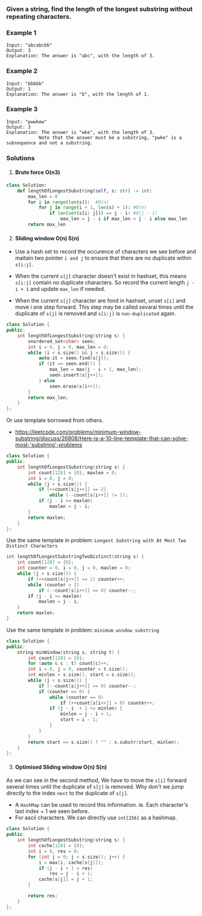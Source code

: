 ### Given a string, find the length of the longest substring without repeating characters.

### Example 1

```
Input: "abcabcbb"
Output: 3 
Explanation: The answer is "abc", with the length of 3. 
```

### Example 2

```
Input: "bbbbb"
Output: 1
Explanation: The answer is "b", with the length of 1.
```

### Example 3

```
Input: "pwwkew"
Output: 3
Explanation: The answer is "wke", with the length of 3. 
            Note that the answer must be a substring, "pwke" is a subsequence and not a substring.
```


### Solutions

1. #### Brute force O(n3)

```python
class Solution:
    def lengthOfLongestSubstring(self, s: str) -> int:
        max_len = 0
        for i in range(len(s)):  #O(n)
            for j in range(i + 1, len(s) + 1): #O(n)
                if len(set(s[i: j])) == j - i: #O(j - i)
                    max_len = j - i if max_len < j - i else max_len
        return max_len
```

2. #### Sliding window O(n) S(n)

- Use a hash set to record the occurence of characters we see before and maitain two pointer `i and j` to ensure that there are no duplicate within `s[i:j]`.

- When the current `s[j]` character doesn't exist in hashset, this means `s[i:j]` contain no duplicate characters. So record the current length `j - i + 1` and update `max_len` if needed.
- When the current `s[j]` character are fond in hashset, unset `s[i]` and move i one step forward. This step may be called sevaral times until the duplicate of `s[j]` is removed and `s[i:j]` is `non-duplicated` again.

```cpp
class Solution {
public:
    int lengthOfLongestSubstring(string s) {
        unordered_set<char> seen;
        int i = 0, j = 0, max_len = 0;
        while (i < s.size() && j < s.size()) {
            auto it = seen.find(s[j]);
            if (it == seen.end()) {
                max_len = max(j - i + 1, max_len);
                seen.insert(s[j++]);
            } else
                seen.erase(s[i++]);
        }
        return max_len;
    }
};
```

Or use template borrowed from others.
- https://leetcode.com/problems/minimum-window-substring/discuss/26808/Here-is-a-10-line-template-that-can-solve-most-'substring'-problems


```cpp
class Solution {
public:
    int lengthOfLongestSubstring(string s) {
        int count[128] = {0}, maxlen = 0;
        int i = 0, j = 0;
        while (j < s.size()) {
            if (++count[s[j++]] == 2)
                while (--count[s[i++]] != 1);
            if (j - i >= maxlen)
                maxlen = j - i;
        }
        return maxlen;
    }
};
```

Use the same template in problem: `Longest Substring with At Most Two Distinct Characters`

```cpp
int lengthOfLongestSubstringTwoDistinct(string s) {
    int count[128] = {0};
    int counter = 0, i = 0, j = 0, maxlen = 0;
    while (j < s.size()) {
        if (++count[s[j++]] == 1) counter++;
        while (counter > 2)
            if (--count[s[i++]] == 0) counter--;
        if (j - i >= maxlen)
            maxlen = j - i;
    }
    return maxlen;
}
```

Use the same template in problem: `minimum window substring`

```cpp
class Solution {
public:
    string minWindow(string s, string t) {
        int count[128] = {0};
        for (auto & c : t) count[c]++;
        int i = 0, j = 0, counter = t.size();
        int minlen = s.size(), start = s.size();
        while (j < s.size()) {
            if (--count[s[j++]] >= 0) counter--;
            if (counter == 0) {
                while (counter == 0)
                    if (++count[s[i++]] > 0) counter++;
                if (j - i  + 1 <= minlen) {
                    minlen = j - i + 1;
                    start = i - 1;
                }
            }
        }
        return start == s.size() ? "" : s.substr(start, minlen);
    }
};
```

3. #### Optimised Sliding window O(n) S(n)

As we can see in the second method, We have to move the `s[i]` forward several times until the duplicate of `s[j]` is removed. Why don't we jump directly to the index `next` to the duplicate of `s[j]`. 

- A `HashMap` can be used to record this information. ie. Each character's last index + 1 we seen before.
- For ascii characters. We can directly use `int[256]` as a hashmap.

```cpp
class Solution {
public:
    int lengthOfLongestSubstring(string s) {
        int cache[128] = {0};
        int i = 0, res = 0;
        for (int j = 0; j < s.size(); j++) {
            i = max(i, cache[s[j]]);
            if (j - i + 1 > res)
                res = j - i + 1;
            cache[s[j]] = j + 1;
        }

        return res;
    }
};
```
